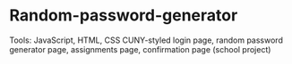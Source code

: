 # Random-password-generator

Tools: JavaScript, HTML, CSS 
CUNY-styled login page, random password generator page, assignments page, confirmation page 
(school project)
